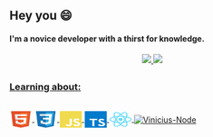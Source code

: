  <h2> Hey you 😄 </h2>
 <h4>I'm a novice developer with a thirst for knowledge.</h2>

<div align="center">
  <a href="https://github.com/Muvias">
  <img height="180em" src="https://github-readme-stats.vercel.app/api?username=Muvias&show_icons=true&theme=dark&include_all_commits=true&count_private=true"/>
  <img height="180em" src="https://github-readme-stats.vercel.app/api/top-langs/?username=Muvias&layout=compact&langs_count=7&theme=dark"/>
</div>
 
##
 
 <h3> Learning about: </h3>
<div style="display: inline_block"><br>
 <img align="center" alt="Vinicius-HTML" height="30" width="40" src="https://raw.githubusercontent.com/devicons/devicon/master/icons/html5/html5-original.svg">
 <img align="center" alt="Vinicius-CSS" height="30" width="40" src="https://raw.githubusercontent.com/devicons/devicon/master/icons/css3/css3-original.svg">
 <img align="center" alt="Vinicius-Js" height="30" width="40" src="https://raw.githubusercontent.com/devicons/devicon/master/icons/javascript/javascript-plain.svg">
 <img align="center" alt="Vinicius-Ts" height="30" width="40" src="https://raw.githubusercontent.com/devicons/devicon/master/icons/typescript/typescript-plain.svg">
 <img align="center" alt="Vinicius-React" height="30" width="40" src="https://raw.githubusercontent.com/devicons/devicon/master/icons/react/react-original.svg">
 <img align="center" alt="Vinicius-Node" height="30" width="30" src="https://raw.githubusercontent.com/jakeliny/jakeliny/master/images/nodejs.png">
</div>
